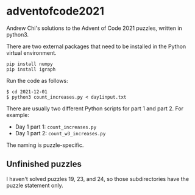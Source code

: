 # adventofcode2021

Andrew Chi's solutions to the Advent of Code 2021 puzzles, written in python3.

There are two external packages that need to be installed in the Python virtual environment.
```
pip install numpy
pip install igraph
```
Run the code as follows:
```
$ cd 2021-12-01
$ python3 count_increases.py < day1input.txt
```
There are usually two different Python scripts for part 1 and part 2.  For example:
* Day 1 part 1: `count_increases.py`
* Day 1 part 2: `count_w3_increases.py`

The naming is puzzle-specific.

## Unfinished puzzles

I haven't solved puzzles 19, 23, and 24, so those subdirectories have the puzzle statement only.
